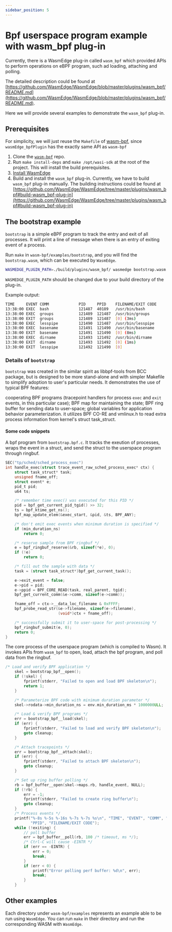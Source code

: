 ```yaml
---
sidebar_position: 5
---
```


# Bpf userspace program example with wasm_bpf plug-in

Currently, there is a WasmEdge plug-in called `wasm_bpf` which provided APIs to perform operations on eBPF program, such ad loading, attaching and polling.

The detailed description could be found at [https://github.com/WasmEdge/WasmEdge/blob/master/plugins/wasm_bpf/README.md](https://github.com/WasmEdge/WasmEdge/blob/master/plugins/wasm_bpf/README.md).

Here we will provide several examples to demonstrate the `wasm_bpf` plug-in.

## Prerequisites

For simplicity, we will just reuse the `Makefile` of [wasm-bpf](https://github.com/eunomia-bpf/wasm-bpf), since `wasmEdge_bpfPlugin` has the exactly same API as `wasm-bpf`

1. Clone the [`wasm-bpf`](https://github.com/eunomia-bpf/wasm-bpf) repo.
2. Run `make install-deps` and `make /opt/wasi-sdk` at the root of the project. This will install the build prerequisites.
3. [Install WasmEdge](../../start/install.md#install)
4. Build and install the `wasm_bpf` plug-in. Currently, we have to build `wasm_bpf` plug-in manually. The building instructions could be found at [https://github.com/WasmEdge/WasmEdge/tree/master/plugins/wasm_bpf#build-wasm_bpf-plug-in](https://github.com/WasmEdge/WasmEdge/tree/master/plugins/wasm_bpf#build-wasm_bpf-plug-in)

## The bootstrap example

`bootstrap` is a simple eBPF program to track the entry and exit of all processes. It will print a line of message when there is an entry of exiting event of a process.

Run `make` in `wasm-bpf/examples/bootstrap`, and you will find the `bootstrap.wasm`, which can be executed by `WasmEdge`.

```bash
WASMEDGE_PLUGIN_PATH=./build/plugins/wasm_bpf/ wasmedge bootstrap.wasm
```

`WASMEDGE_PLUGIN_PATH` should be changed due to your build directory of the plug-in.

Example output:

```bash
TIME     EVENT COMM             PID     PPID    FILENAME/EXIT CODE
13:38:00 EXEC  bash             121487  40189   /usr/bin/bash
13:38:00 EXEC  groups           121489  121487  /usr/bin/groups
13:38:00 EXIT  groups           121489  121487  [0] (3ms)
13:38:00 EXEC  lesspipe         121490  121487  /usr/bin/lesspipe
13:38:00 EXEC  basename         121491  121490  /usr/bin/basename
13:38:00 EXIT  basename         121491  121490  [0] (8ms)
13:38:00 EXEC  dirname          121493  121492  /usr/bin/dirname
13:38:00 EXIT  dirname          121493  121492  [0] (1ms)
13:38:00 EXIT  lesspipe         121492  121490  [0]
```

### Details of `bootstrap`

`bootstrap` was created in the similar spirit as libbpf-tools from BCC package, but is designed to be more stand-alone and with simpler Makefile to simplify adoption to user's particular needs. It demonstrates the use of typical BPF features:

cooperating BPF programs (tracepoint handlers for process `exec` and `exit` events, in this particular case); BPF map for maintaining the state; BPF ring buffer for sending data to user-space; global variables for application behavior parameterization. it utilizes BPF CO-RE and vmlinux.h to read extra process information from kernel's struct task_struct.

#### Some code snippets

A bpf program from `bootstrap.bpf.c`. It tracks the exeution of processes, wraps the event in a struct, and send the struct to the userspace program through ringbuf.

```c
SEC("tp/sched/sched_process_exec")
int handle_exec(struct trace_event_raw_sched_process_exec* ctx) {
    struct task_struct* task;
    unsigned fname_off;
    struct event* e;
    pid_t pid;
    u64 ts;

    /* remember time exec() was executed for this PID */
    pid = bpf_get_current_pid_tgid() >> 32;
    ts = bpf_ktime_get_ns();
    bpf_map_update_elem(&exec_start, &pid, &ts, BPF_ANY);

    /* don't emit exec events when minimum duration is specified */
    if (min_duration_ns)
        return 0;

    /* reserve sample from BPF ringbuf */
    e = bpf_ringbuf_reserve(&rb, sizeof(*e), 0);
    if (!e)
        return 0;

    /* fill out the sample with data */
    task = (struct task_struct*)bpf_get_current_task();

    e->exit_event = false;
    e->pid = pid;
    e->ppid = BPF_CORE_READ(task, real_parent, tgid);
    bpf_get_current_comm(&e->comm, sizeof(e->comm));

    fname_off = ctx->__data_loc_filename & 0xFFFF;
    bpf_probe_read_str(&e->filename, sizeof(e->filename),
                       (void*)ctx + fname_off);

    /* successfully submit it to user-space for post-processing */
    bpf_ringbuf_submit(e, 0);
    return 0;
}
```

The core process of the userspace program (which is compiled to Wasm). It invokes APIs from `wasm_bpf` to open, load, attach the bpf program, and poll data from the ringbuf.

```c
/* Load and verify BPF application */
    skel = bootstrap_bpf__open();
    if (!skel) {
        fprintf(stderr, "Failed to open and load BPF skeleton\n");
        return 1;
    }

    /* Parameterize BPF code with minimum duration parameter */
    skel->rodata->min_duration_ns = env.min_duration_ms * 1000000ULL;

    /* Load & verify BPF programs */
    err = bootstrap_bpf__load(skel);
    if (err) {
        fprintf(stderr, "Failed to load and verify BPF skeleton\n");
        goto cleanup;
    }

    /* Attach tracepoints */
    err = bootstrap_bpf__attach(skel);
    if (err) {
        fprintf(stderr, "Failed to attach BPF skeleton\n");
        goto cleanup;
    }

    /* Set up ring buffer polling */
    rb = bpf_buffer__open(skel->maps.rb, handle_event, NULL);
    if (!rb) {
        err = -1;
        fprintf(stderr, "Failed to create ring buffer\n");
        goto cleanup;
    }
    /* Process events */
    printf("%-8s %-5s %-16s %-7s %-7s %s\n", "TIME", "EVENT", "COMM", "PID",
           "PPID", "FILENAME/EXIT CODE");
    while (!exiting) {
        // poll buffer
        err = bpf_buffer__poll(rb, 100 /* timeout, ms */);
        /* Ctrl-C will cause -EINTR */
        if (err == -EINTR) {
            err = 0;
            break;
        }
        if (err < 0) {
            printf("Error polling perf buffer: %d\n", err);
            break;
        }
    }
```

## Other examples

Each directory under `wasm-bpf/examples` represents an example able to be run using `WasmEdge`. You can run `make` in their directory and run the corresponding WASM with `WasmEdge`.
